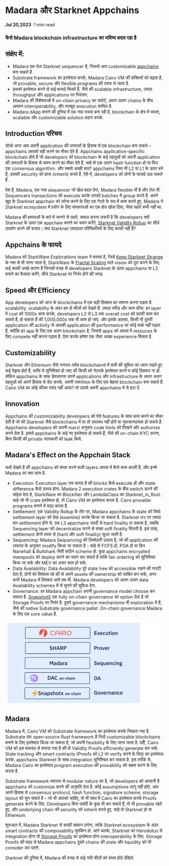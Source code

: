 #  Madara और Starknet Appchains
**Jul 20,2023** ·1 min read


###  कैसे Madara blockchain infrastructure का भविष्य बदल रहा है 

##  संक्षेप में: 
- Madara एक तेज़ Starknet sequencer है, जिससे आप customizable [appchains](https://www.starknet.io/en/posts/ecosystem/the-starknet-stacks-growth-spurt) बना सकते हैं. 
- Substrate framework का इस्तेमाल करके, Madara Cairo VM की शक्तियों  को बढ़ता है, जो provable, secure और flexible programs की तरफ ले जाता है.
- इसको इस्तेमाल करने से कई फायदे मिलते हैं, जैसे की scalable infrastructure, ज़्यादा throughput और applications पर नियंत्रण.
- Madara की विशेषताओं में on-chain privacy का सपोर्ट, अलग अलग chains के बीच आसान interoperability, और मज़बूत execution शामिल है. 
- Madara dApp बनाने की दुनिया में एक नया रास्ता बना रही है, blockchain के क्षेत्र में सस्ता, scalable और customizable solution प्रदान करके.

## Introduction परिचय
सोचो अगर आप अपनी application की ज़रूरतों  के हिसाब से एक blockchain बना सकते – appchains आपको यही करने का मौका देते हैं. Appchains application-specific blockchain होते हैं जो developers को blockchain के कई पहलुओं को अपनी application की ज़रूरतों के हिसाब से चयन करने का मौका देते हैं, चाहे वो एक अलग hash function हो या फिर एक consensus algorithm. और सबसे अच्छी बात? appchains जिस भी L2 या L1 के ऊपर बने हैं, उसकी security को प्राप्त (inherit) करते हैं. ऐसे में, developers को दोनों के फायदे उठा सकते हैं. 

पेश है, Madara, एक नया sequencer जो खेल बदल देगा, Madara flexible भी है और तेज़ भी. Sequencers transactions को execute करके उनको batches में group करते हैं.  अपने खुद के Starknet appchain को लॉन्च करने के लिए एक गेटवे के रूप में काम करते हुए, Madara ने Starknet ecosystem में प्रयोग के लिए संभावनाओं का एक क्षेत्र खोल दिया, जैसा पहले कभी नहीं था. 

Madara की क्षमताओं के बारे में जानने से पहले, सवाल करना ज़रूरी है कि developers क्यों Starknet के ऊपर एक  appchain बनाने का चयन करेंगे, [Starknet Validity Rollup](https://starkware.co/resource/scaling-ethereum-navigating-the-blockchain-trilemma/#:~:text=top%20of%20them.-,Validity%20Rollups,-Validity%20rollups%2C%20also) का सीधे उपयोग करने की बजाय। क्या Starknet ज़्यादातर परिस्थितियों के लिए काफी नहीं हैं? 

## Appchains के फायदे 
Madara को  StarkWare Explorations team ने बनाया है, जिसे [Keep Starknet Strange](https://github.com/keep-starknet-strange) के नाम से भी जाना जाता है, StarkWare के [Fractal Scaling](https://medium.com/starkware/fractal-scaling-from-l2-to-l3-7fe238ecfb4f) वाले vision को पूरा करने के लिए. कई काफी अच्छे कारण हैं जिनकी वजह से developers Starknet के ऊपर appchains या L3 बनाने का फैसला करेंगे, सीधे Starknet पर निर्भर होने की जगह. 

## Speed और Efficiency 
App developers को आज के blockchains में एक बड़ी दिक्कत का सामना करना पड़ता है: scalability. scalability के अंदर हम दो चीज़ों को देखते हैं: ज़्यादा स्पीड और काम फीस. हर layer में cost को 1000x काम करके, developers L2 से L3 तक overall cost को काफी काम कर सकते हैं, हो सकता हैं की 1,000,000x तक भी काम हो जाए. और इसके अलावा, किसी भी दूसरी application की activity से आपकी application की performance पर कोई फर्क नहीं पड़ता हैं, क्योंकि हर app के लिए एक अलग blockchain है, जिससे apps को आपस में resouces के लिए compete नहीं करना पड़ता है. ऐसा करके हमेशा एक जैसा अच्छा experience मिलता है. 

## Customizability 
Starknet और Ethereum जैसे जनरल-पर्पस blockchainस में सभी की सुविधा का ध्यान रखते हुए कई मेझस होते हैं, ताकि ये सुनिश्चित हो जाए की किसी को नेटवर्क इस्तेमाल करने म कोई दिक्कत ना हो. लेकिन appchains के साथ डेवलपरस अपने applications और infrastructure के अलग अलग पहलुओं को अपने हिसाब से सेट करके, अपनी ज़रूरतon के लिए एक बेहतर blockchain बना सकते हैं. Cairo VM का कोई फीचर पसंद नहीं आया? तो उससे अपनी appchains में से हटा दें. 

## Innovation
Appchains की customizability developers को ऐसे features के साथ काम करने का मौका देती है जो की Starknet जैसे blockchains में या तो उपलब्ध नहीं होते या नुकसानदायक हो सकते हैं. Appchains developers को अपनी marzi अनुसार code hints को लिखने और authorize करने देता है. इससे appchains के कई नए इस्तेमाल हो सकते हैं, जैसे की on-chain KYC करना, बिना किसी की private जानकारी को leak किये. 

## Madara's Effect on the Appchain Stack
चलो देखते हैं की appchains को संभव करने वाली layers आपस में कैसे काम करती हैं, और इनमे Madara का क्या काम है. 

- Execution: Execution layer तय करता है की blocks कैसे execute हों और state difference कैसे उत्पन्न होगा. Madara 2 execution crates के बीच switch करने की चॉइस देता है, StarkWare का Blockifier और LambdaClass का Starknet_in_Rust. चाहे जो भी crate इस्तेमाल हो, वो Cairo VM का इस्तेमाल करता है. Cairo provable programs बनाने में मदद करता हैं. 
- Settlement: एक Validity Rollup के तौर पर, Madara appchains के state को सिर्फ settlement layer को देख (examine) करके किआ जा सकता है. Starknet ल२ पर ज़्यादा बार settlement होने से, एक L3 appchains जल्दी से hard finality पा सकता है, जबकि Sequencing layer को decentralize करने से सख्त soft finality मिलती है. इस तरह, settlement दोनों तरफ से (hard और soft finality) सुधर जाती है. 
- Sequencing: Madara Sequencing की ज़िम्मेदारी उठाता है, जो की application की ज़रूरत के अनुसार modify किआ जा सकता है - चाहे वो FCFS हो, PGA हो या फिर Narwhall & Bullshark जैसी कठिन scheme हो. कुछ appchains encrypted mempools को deploy करने का चयन कर सकते हैं ताकि fair ordering को सुनिश्चित किया जा सके और MEV का असर काम हो सके.
- Data Availability: Data Availability पूरे state tree को accessible रखने की गारंटी देता है, दोनों  को विश्वास रहे की वो अपने assets की ownership को साबित कर सकें, अगर कभी Madara में दिक्कत आये तब भी. Madara developers को अलग अलग data Availability schemes में से चुनने की सुविधा देगा.
- Governance: हर Madara appchain अपनी governance model choose कर सकता है. [SnapshotX](https://twitter.com/SnapshotLabs) एक fully on-chain governance का option देता है जो Storage Proofs पर निर्भर है. दुसरे governance mechanisms भी exploration में हैं, जैसे की native Substrate governance pallet .On-chain governance Madara के लिए एक core value है. 

![alt madara](/images/madara.png)

## Madara
Madara में, Cairo VM को Substrate framework का इस्तेमाल करके निखारा गया है. Substrate एक open-source Rust framework है जिसे customizable blockchains बनाने के लिए इस्तेमाल किआ जा सकता है, जो अपनी flexibility के लिए जाना जाता है. वहीँ, Cairo VM को इस मकसद से बनाया गया है की वो Validity Proofs efficiently generate कर सके. State tracking और smart contracts (Proofs को L2 पर verify करने के लिए) का इस्तेमाल करके, appchains Starknet के साथ integration सुनिश्चित कर सकता है. इस तरीके से, Madara Cairo का इस्तेमाल program execution की provability को सक्षम करने के लिए करता है. 

Substrate framework स्वाभाव से modular nature का है, जो developers को आसानी है appchains को customize करने की अनुमति देता है. कोई assumptions लागू नहीं होते, आप अपने हिसाब से consensus protocol, hash function, signature scheme, storage layout को चुन सकते हैं – जो भी आपको चाहिए, वो भी साथ में Cairo का इस्तेमाल करके Proofs generate करने के लिए. Developers बिना पाबंदी के कुछ भी कर सकते हैं, वो भी provable रहते हुए, और underlying chain की security को inherit करते हुए, चाहे वो Starknet हो या Ethereum. 

शुरुआत में, Madara Starknet से काफी सामान लगेगा, ताकि Starknet ecosystem के अंदर smart contracts की composability मुमकिन हो. आगे चलके, Starknet का Herodotus से integration होगा तो [Storage Proofs](https://book.starknet.io/chapter_8/storage_proofs.html) का इस्तेमाल होगा interoperability के लिए. Storage Proofs की मदद से Madara appchains दुसरे chains की state और liquidity को भी consider कर पाएंगे. 

Starknet की दुनिया में, Madara की वजह से कई नयी चीज़ों को संभव होते देखिये. 

